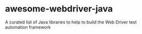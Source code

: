 # awesome-webdriver-java
A curated list of Java libraries to help to build the Web Driver test automation framework
